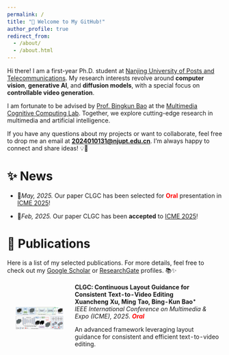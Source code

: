 ```yaml
---
permalink: /
title: "🎉 Welcome to My GitHub!"
author_profile: true
redirect_from: 
  - /about/
  - /about.html
---
```

Hi there! I am a first-year Ph.D. student at [Nanjing University of Posts and Telecommunications](https://www.njupt.edu.cn/). My research interests revolve around **computer vision**, **generative AI**, and **diffusion models**, with a special focus on **controllable video generation**. 

I am fortunate to be advised by [Prof. Bingkun Bao](https://www.scholat.com/bkbao.cn) at the [Multimedia Cognitive Computing Lab](https://mcclab.njupt.edu.cn/main.htm). Together, we explore cutting-edge research in multimedia and artificial intelligence. 

If you have any questions about my projects or want to collaborate, feel free to drop me an email at **2024010131@njupt.edu.cn**. I’m always happy to connect and share ideas! 💡🤝


# ✨ News

* 🎉*May, 2025.* Our paper CLGC has been selected for **<font color="red">Oral</font>** presentation in [ICME 2025](https://2025.ieeeicme.org/)!

* 🎉*Feb, 2025.* Our paper CLGC has been **accepted** to [ICME 2025](https://2025.ieeeicme.org/)!


# 📝 Publications  

Here is a list of my selected publications. For more details, feel free to check out my [Google Scholar](#) or [ResearchGate](#) profiles. 📚✨  

<table style="width:100%;border:0px;border-spacing:0px;border-collapse:separate;margin-right:auto;margin-left:auto;">
  <tbody>  

  <!-- CLGC -->
  <tr>
    <td style="padding:20px;width:30%;max-width:30%;" align="center">
      <img style="width:100%;max-width:100%;" src="../images/CLGC.png" alt="CLGC Method">
    </td>
    <td width="75%" valign="center">
      <papertitle><b>CLGC: Continuous Layout Guidance for Consistent Text-to-Video Editing</b></papertitle>  
      <br>
      <b><b>Xuancheng Xu</b>, Ming Tao, Bing-Kun Bao<span style="position:relative;top:-2px;font-size:smaller;">*</span></b>  
      <br>
      <em>IEEE International Conference on Multimedia & Expo (ICME), 2025. <b style="color: red;">Oral</b></em>
      <br>
      <p>An advanced framework leveraging layout guidance for consistent and efficient text-to-video editing.</p>  
    </td>
  </tr>  

  </tbody>
</table>
